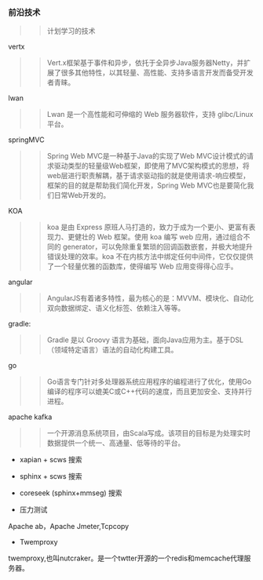 ### 前沿技术

>>计划学习的技术

vertx
>>Vert.x框架基于事件和异步，依托于全异步Java服务器Netty，并扩展了很多其他特性，以其轻量、高性能、支持多语言开发而备受开发者青睐。

lwan
>>Lwan 是一个高性能和可伸缩的 Web 服务器软件，支持 glibc/Linux 平台。

springMVC
>>Spring Web MVC是一种基于Java的实现了Web MVC设计模式的请求驱动类型的轻量级Web框架，即使用了MVC架构模式的思想，将web层进行职责解耦，基于请求驱动指的就是使用请求-响应模型，框架的目的就是帮助我们简化开发，Spring Web MVC也是要简化我们日常Web开发的。


KOA
>>koa 是由 Express 原班人马打造的，致力于成为一个更小、更富有表现力、更健壮的 Web 框架。使用 koa 编写 web 应用，通过组合不同的 generator，可以免除重复繁琐的回调函数嵌套，并极大地提升错误处理的效率。koa 不在内核方法中绑定任何中间件，它仅仅提供了一个轻量优雅的函数库，使得编写 Web 应用变得得心应手。

angular
>>AngularJS有着诸多特性，最为核心的是：MVVM、模块化、自动化双向数据绑定、语义化标签、依赖注入等等。

gradle:
>>Gradle 是以 Groovy 语言为基础，面向Java应用为主。基于DSL（领域特定语言）语法的自动化构建工具。

go
>>Go语言专门针对多处理器系统应用程序的编程进行了优化，使用Go编译的程序可以媲美C或C++代码的速度，而且更加安全、支持并行进程。

apache kafka
>>一个开源消息系统项目，由Scala写成。该项目的目标是为处理实时数据提供一个统一、高通量、低等待的平台。



- xapian + scws 搜索

- sphinx + scws 搜索

- coreseek (sphinx+mmseg) 搜索


- 压力测试

Apache ab，Apache Jmeter,Tcpcopy

- Twemproxy

twemproxy,也叫nutcraker。是一个twtter开源的一个redis和memcache代理服务器。 
